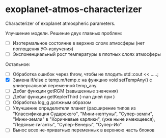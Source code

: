 # exoplanet-atmos-characterizer
Characterizer of exoplanet atmospheric parameters.

Улучшение модели. Решение двух главных проблем:
- [ ] Изотермальное состояние в верхних слоях атмосферы (нет поглощения УФ-излучения)
- [ ] Экспоненциальный рост температуры в плотных слоях атмосферы

Остальное:
- [ ] Обработка ошибок через throw, чтобы не плодить std::cout << .....;
- [x] Замена if/else с temp.m/temp.c на функцию void setTempAny() с универсальной переменной temp_any. 
- [ ] Дебаг функции getRGM (завышенные значения)
- [ ] Дебаг функции getKeplerThird (-nan дней при )
- [ ] Обработка log_g должным образом
- [ ] Улучшение определителя планет (расширение типов из "Классификация Сударского", "Мини-нептуны", "Супер-земли", "Мини-земли" в "Коричневые карлики", (уже ныне имеющееся), "Ледяные гиганты", "Супер-Венеры", "Супер-Ио"
- [ ] Вынос всех не-приватных переменных в верхнюю часть блоков   
